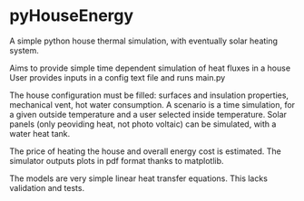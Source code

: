 # pyHouseEnergy
A simple python house thermal simulation, with eventually solar heating system.


Aims to provide simple time dependent simulation of heat fluxes in a house
User provides inputs in a config text file and runs main.py

The house configuration must be filled: surfaces and insulation properties, mechanical vent, hot water consumption.
A scenario is a time simulation, for a given outside temperature and a user selected inside temperature.
Solar panels (only peoviding heat, not photo voltaic) can be simulated, with a water heat tank.

The price of heating the house and overall energy cost is estimated.
The simulator outputs plots in pdf format thanks to matplotlib.

The models are very simple linear heat transfer equations.
This lacks validation and tests.
